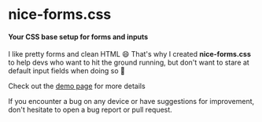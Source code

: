# nice-forms.css
#### Your CSS base setup for forms and inputs

I like pretty forms and clean HTML 😄 That's why I created <strong>nice-forms.css</strong> to help devs who want to hit the ground running, but don't want to stare at default input fields when doing so 💩

Check out the [demo page](https://nielsvoogt.github.io/nice-forms) for more details

If you encounter a bug on any device or have suggestions for improvement, don't hesitate to open a bug report or pull request.